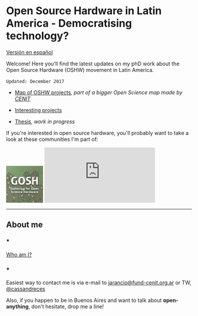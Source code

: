 # Open Source Hardware in Latin America - Democratising technology?


[Versión en español](/phD_ES/README_ES.md)


Welcome! Here you'll find the latest updates on my phD work about the Open Source Hardware (OSHW) movement in Latin America. 

```
Updated: December 2017
```

- [Map of OSHW projects](http://u.osmfr.org/m/187670/)_, part of a bigger Open Science map made by [CENIT](https://fund-cenit.org.ar)_

- [Interesting projects](/phD_EN/interesting.md)

- [Thesis](/phD_EN/thesis.md)_, work in progress_


If you're interested in open source hardware, you'll probably want to take a look at these communities I'm part of:

![GOSH Community](https://github.com/jarancio/phd/blob/master/gosh.jpg)               ![R'lyeh HackLab](https://wiki.rlab.be/lib/exe/fetch.php?media=logo.png)


* * *

## About me

### *
[Who am I?](/phD_EN/about.md)
### *

Easiest way to contact me is via e-mail to [jarancio@fund-cenit.org.ar](mailto:jarancio@fund-cenit.org.ar) or TW, [@cassandreces](www.twitter.com/cassandreces)

Also, if you happen to be in Buenos Aires and want to talk about **open-anything**, don't hesitate, drop me a line!

